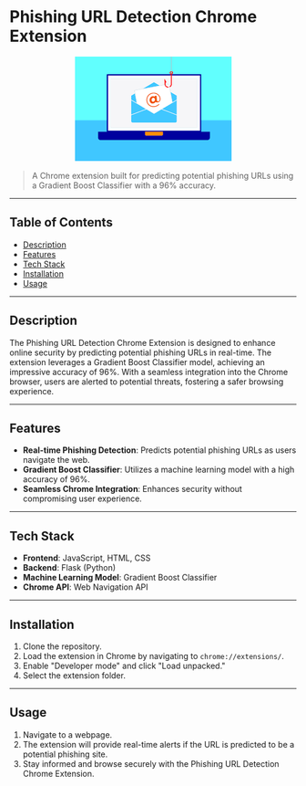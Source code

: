 # Phishing URL Detection Chrome Extension

<p align="center">
  <img src="icon.png" alt="Project Image">
</p>

> A Chrome extension built for predicting potential phishing URLs using a Gradient Boost Classifier with a 96% accuracy.

---

## Table of Contents

- [Description](#description)
- [Features](#features)
- [Tech Stack](#tech-stack)
- [Installation](#installation)
- [Usage](#usage)

---

## Description

The Phishing URL Detection Chrome Extension is designed to enhance online security by predicting potential phishing URLs in real-time. The extension leverages a Gradient Boost Classifier model, achieving an impressive accuracy of 96%. With a seamless integration into the Chrome browser, users are alerted to potential threats, fostering a safer browsing experience.

---

## Features

- **Real-time Phishing Detection**: Predicts potential phishing URLs as users navigate the web.
- **Gradient Boost Classifier**: Utilizes a machine learning model with a high accuracy of 96%.
- **Seamless Chrome Integration**: Enhances security without compromising user experience.

---

## Tech Stack

- **Frontend**: JavaScript, HTML, CSS
- **Backend**: Flask (Python)
- **Machine Learning Model**: Gradient Boost Classifier
- **Chrome API**: Web Navigation API

---

## Installation

1. Clone the repository.
2. Load the extension in Chrome by navigating to `chrome://extensions/`.
3. Enable "Developer mode" and click "Load unpacked."
4. Select the extension folder.

---

## Usage

1. Navigate to a webpage.
2. The extension will provide real-time alerts if the URL is predicted to be a potential phishing site.
3. Stay informed and browse securely with the Phishing URL Detection Chrome Extension.



